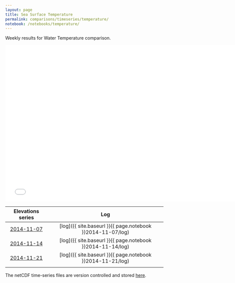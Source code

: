 ```yaml
---
layout: page
title: Sea Surface Temperature
permalink: comparisons/timeseries/temperature/
notebook: /notebooks/temperature/
---
```


Weekly results for Water Temperature comparison.

<iframe width="750" height="500" frameBorder="0" src="{{ site.baseurl }}{{ page.notebook }}2014-11-21/temperature.html" name="iframe_tmp"> <p>Your browser does not support iframes.</p> </iframe>

<!--
| <a href="{{ site.baseurl }}{{ page.notebook }}2014-10-10/temperature.html" target="iframe_tmp">2014-10-10</a> | [log]({{ site.baseurl }}{{ page.notebook }}2014-10-10/log) |
-->



| Elevations series                                                                                             | Log                                                        |
|:-------------------------------------------------------------------------------------------------------------:|:----------------------------------------------------------:|
| <a href="{{ site.baseurl }}{{ page.notebook }}2014-11-07/temperature.html" target="iframe_tmp">2014-11-07</a> | [log]({{ site.baseurl }}{{ page.notebook }}2014-11-07/log) |
| <a href="{{ site.baseurl }}{{ page.notebook }}2014-11-14/temperature.html" target="iframe_tmp">2014-11-14</a> | [log]({{ site.baseurl }}{{ page.notebook }}2014-11-14/log) |
| <a href="{{ site.baseurl }}{{ page.notebook }}2014-11-21/temperature.html" target="iframe_tmp">2014-11-21</a> | [log]({{ site.baseurl }}{{ page.notebook }}2014-11-21/log) |
|                                                                                                               |                                                            |                                                            |

The netCDF time-series files are version controlled and stored [here](https://github.com/ocefpaf/secoora/tree/gh-pages/notebooks/temperature).
